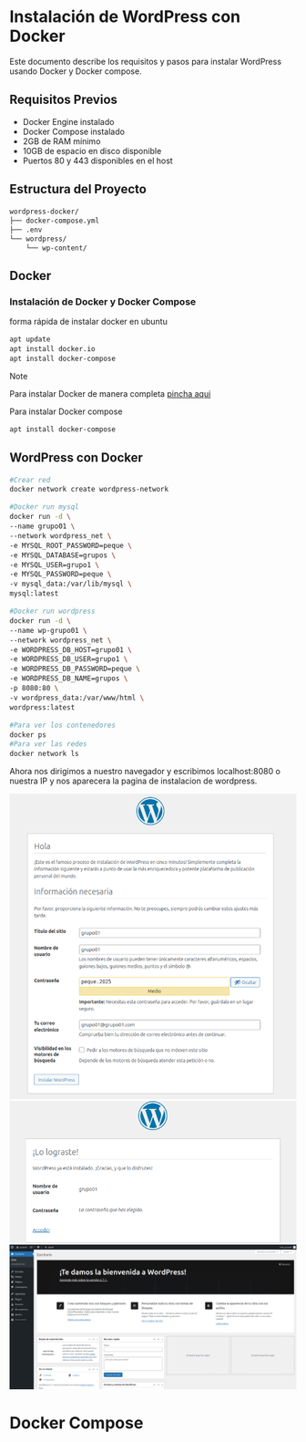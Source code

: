 # Instalación de WordPress con Docker

Este documento describe los requisitos y pasos para instalar WordPress usando Docker y Docker compose.

## Requisitos Previos

- Docker Engine instalado 
- Docker Compose instalado 
- 2GB de RAM mínimo
- 10GB de espacio en disco disponible
- Puertos 80 y 443 disponibles en el host

## Estructura del Proyecto

```
wordpress-docker/
├── docker-compose.yml
├── .env
└── wordpress/
    └── wp-content/
```

## Docker

### Instalación de Docker y Docker Compose

forma rápida de instalar docker en ubuntu

```bash
apt update
apt install docker.io
apt install docker-compose
```
> [!NOTE]
> Para instalar Docker de manera completa [pincha aqui](https://docs.docker.com/engine/install/ubuntu/)

Para instalar Docker compose

```bash
apt install docker-compose
```

## WordPress con Docker

```bash
#Crear red
docker network create wordpress-network
```
```bash
#Docker run mysql
docker run -d \
--name grupo01 \
--network wordpress_net \
-e MYSQL_ROOT_PASSWORD=peque \
-e MYSQL_DATABASE=grupos \
-e MYSQL_USER=grupo1 \
-e MYSQL_PASSWORD=peque \
-v mysql_data:/var/lib/mysql \
mysql:latest
```
```bash
#Docker run wordpress 
docker run -d \
--name wp-grupo01 \
--network wordpress_net \
-e WORDPRESS_DB_HOST=grupo01 \
-e WORDPRESS_DB_USER=grupo1 \
-e WORDPRESS_DB_PASSWORD=peque \
-e WORDPRESS_DB_NAME=grupos \
-p 8080:80 \
-v wordpress_data:/var/www/html \
wordpress:latest
```
```bash
#Para ver los contenedores
docker ps
#Para ver las redes
docker network ls
```
Ahora nos dirigimos a nuestro navegador y escribimos localhost:8080 o nuestra IP y nos aparecera la pagina de instalacion de wordpress.

![wp1](image.png)
![wp2](image-1.png)
![wp3](image-2.png)

# Docker Compose

```bash